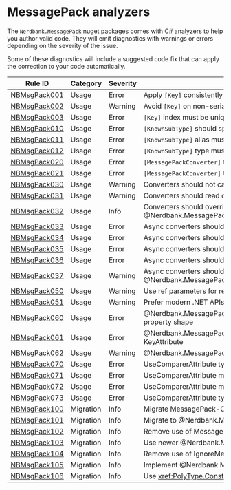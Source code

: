 # MessagePack analyzers

The `Nerdbank.MessagePack` nuget packages comes with C# analyzers to help you author valid code.
They will emit diagnostics with warnings or errors depending on the severity of the issue.

Some of these diagnostics will include a suggested code fix that can apply the correction to your code automatically.

Rule ID | Category | Severity | Notes
--------|----------|----------|-------
[NBMsgPack001](NBMsgPack001.md) | Usage | Error | Apply `[Key]` consistently across members
[NBMsgPack002](NBMsgPack002.md) | Usage | Warning | Avoid `[Key]` on non-serialized members
[NBMsgPack003](NBMsgPack003.md) | Usage | Error | `[Key]` index must be unique
[NBMsgPack010](NBMsgPack010.md) | Usage | Error | `[KnownSubType]` should specify an assignable type
[NBMsgPack011](NBMsgPack011.md) | Usage | Error | `[KnownSubType]` alias must be unique
[NBMsgPack012](NBMsgPack012.md) | Usage | Error | `[KnownSubType]` type must be unique
[NBMsgPack020](NBMsgPack020.md) | Usage | Error | `[MessagePackConverter]` type must be compatible converter
[NBMsgPack021](NBMsgPack021.md) | Usage | Error | `[MessagePackConverter]` type missing default constructor
[NBMsgPack030](NBMsgPack030.md) | Usage | Warning | Converters should not call top-level `MessagePackSerializer` methods
[NBMsgPack031](NBMsgPack031.md) | Usage | Warning | Converters should read or write exactly one msgpack structure
[NBMsgPack032](NBMsgPack032.md) | Usage | Info | Converters should override @Nerdbank.MessagePack.MessagePackConverter`1.GetJsonSchema*
[NBMsgPack033](NBMsgPack033.md) | Usage | Error | Async converters should return writers
[NBMsgPack034](NBMsgPack034.md) | Usage | Error | Async converters should not reuse MessagePackWriter after returning it
[NBMsgPack035](NBMsgPack035.md) | Usage | Error | Async converters should return readers
[NBMsgPack036](NBMsgPack036.md) | Usage | Error | Async converters should not reuse readers after returning them
[NBMsgPack037](NBMsgPack037.md) | Usage | Warning | Async converters should override @Nerdbank.MessagePack.MessagePackConverter`1.PreferAsyncSerialization
[NBMsgPack050](NBMsgPack050.md) | Usage | Warning | Use ref parameters for ref structs
[NBMsgPack051](NBMsgPack051.md) | Usage | Warning | Prefer modern .NET APIs
[NBMsgPack060](NBMsgPack060.md) | Usage | Error | @Nerdbank.MessagePack.UnusedDataPacket member should have a property shape
[NBMsgPack061](NBMsgPack061.md) | Usage | Error | @Nerdbank.MessagePack.UnusedDataPacket member should not have a KeyAttribute
[NBMsgPack062](NBMsgPack062.md) | Usage | Warning | @Nerdbank.MessagePack.UnusedDataPacket properties should be private
[NBMsgPack070](NBMsgPack070.md) | Usage | Error | UseComparerAttribute type must not be an open generic
[NBMsgPack071](NBMsgPack071.md) | Usage | Error | UseComparerAttribute member name must point to a valid property
[NBMsgPack072](NBMsgPack072.md) | Usage | Error | UseComparerAttribute must specify a compatible comparer
[NBMsgPack073](NBMsgPack073.md) | Usage | Error | UseComparerAttribute type must not be abstract unless using static member
[NBMsgPack100](NBMsgPack100.md) | Migration | Info | Migrate MessagePack-CSharp formatter
[NBMsgPack101](NBMsgPack101.md) | Migration | Info | Migrate to @Nerdbank.MessagePack.MessagePackConverterAttribute
[NBMsgPack102](NBMsgPack102.md) | Migration | Info | Remove use of MessagePackObjectAttribute
[NBMsgPack103](NBMsgPack103.md) | Migration | Info | Use newer @Nerdbank.MessagePack.KeyAttribute
[NBMsgPack104](NBMsgPack104.md) | Migration | Info | Remove use of IgnoreMemberAttribute
[NBMsgPack105](NBMsgPack105.md) | Migration | Info | Implement @Nerdbank.MessagePack.IMessagePackSerializationCallbacks
[NBMsgPack106](NBMsgPack106.md) | Migration | Info | Use <xref:PolyType.ConstructorShapeAttribute>
